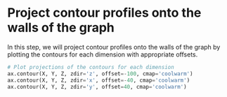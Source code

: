 # Project contour profiles onto the walls of the graph

In this step, we will project contour profiles onto the walls of the graph by plotting the contours for each dimension with appropriate offsets.

```python
# Plot projections of the contours for each dimension
ax.contour(X, Y, Z, zdir='z', offset=-100, cmap='coolwarm')
ax.contour(X, Y, Z, zdir='x', offset=-40, cmap='coolwarm')
ax.contour(X, Y, Z, zdir='y', offset=40, cmap='coolwarm')
```
